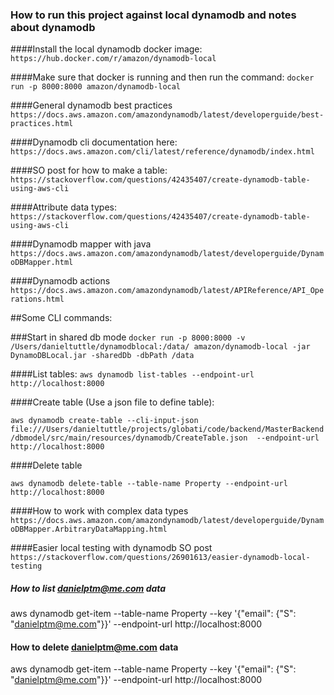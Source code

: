### How to run this project against local dynamodb and notes about dynamodb

####Install the local dynamodb docker image:
`https://hub.docker.com/r/amazon/dynamodb-local`

####Make sure that docker is running and then run the command:
`docker run -p 8000:8000 amazon/dynamodb-local`

####General dynamodb best practices
`https://docs.aws.amazon.com/amazondynamodb/latest/developerguide/best-practices.html`

####Dynamodb cli documentation here:
`https://docs.aws.amazon.com/cli/latest/reference/dynamodb/index.html`

####SO post for how to make a table:
`https://stackoverflow.com/questions/42435407/create-dynamodb-table-using-aws-cli`

####Attribute data types:
`https://stackoverflow.com/questions/42435407/create-dynamodb-table-using-aws-cli `

####Dynamodb mapper with java
`https://docs.aws.amazon.com/amazondynamodb/latest/developerguide/DynamoDBMapper.html`

####Dynamodb actions
`https://docs.aws.amazon.com/amazondynamodb/latest/APIReference/API_Operations.html`

##Some CLI commands:

###Start in shared db mode
`docker run -p 8000:8000 -v /Users/danieltuttle/dynamodblocal:/data/ amazon/dynamodb-local -jar DynamoDBLocal.jar -sharedDb -dbPath /data`

####List tables: 
`aws dynamodb list-tables --endpoint-url http://localhost:8000`

####Create table (Use a json file to define table):

`aws dynamodb create-table --cli-input-json file:///Users/danieltuttle/projects/globati/code/backend/MasterBackend/dbmodel/src/main/resources/dynamodb/CreateTable.json  --endpoint-url http://localhost:8000`

####Delete table

`aws dynamodb delete-table --table-name Property --endpoint-url http://localhost:8000`

####How to work with complex data types
`https://docs.aws.amazon.com/amazondynamodb/latest/developerguide/DynamoDBMapper.ArbitraryDataMapping.html`

####Easier local testing with dynamodb SO post
`https://stackoverflow.com/questions/26901613/easier-dynamodb-local-testing`

##### How to list danielptm@me.com data
aws dynamodb get-item --table-name Property --key '{"email": {"S": "danielptm@me.com"}}' --endpoint-url http://localhost:8000

#### How to delete danielptm@me.com data
aws dynamodb get-item --table-name Property --key '{"email": {"S": "danielptm@me.com"}}' --endpoint-url http://localhost:8000






